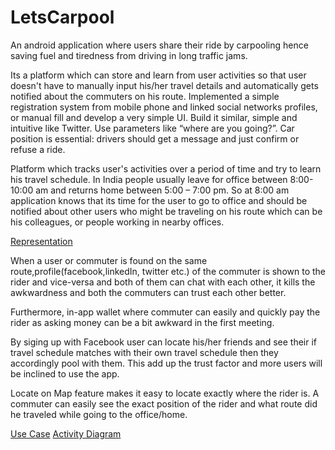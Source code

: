 # LetsCarpool

An android application where users share their ride by carpooling hence saving fuel and tiredness from driving in long traffic jams.


Its a platform which can store and learn from user activities so that user doesn't have to manually input his/her travel details and automatically gets notified about the commuters on his route.
Implemented a simple registration system from mobile phone and linked social networks profiles, or manual fill and develop a very simple UI.
Build it similar, simple and intuitive like Twitter. Use parameters like “where are you going?”. Car position is essential: drivers should get a message and just confirm or refuse a
ride.


Platform which tracks user's activities over a period of time and try to learn his travel schedule. In India people usually leave for office between 8:00-10:00 am and returns home between 5:00 – 7:00 pm. So at 8:00 am application knows that its time for the user to go to office and should be notified about other users who might be traveling on his route which can be his colleagues, or people working in nearby offices. 

[Representation](https://drive.google.com/open?id=1z9DfvkD52nBeiDjL1Ivjikj_u4BK4jwv)


When a user or commuter is found on the same route,profile(facebook,linkedIn, twitter etc.) of the commuter is shown to the rider and vice-versa and both of them can chat with each other, it kills the awkwardness and both the commuters can trust each other better.

Furthermore, in-app wallet where commuter can easily and quickly pay the rider as asking money
can be a bit awkward in the first meeting.

By siging up with Facebook user can locate his/her friends and see their if travel schedule matches
with their own travel schedule then they accordingly pool with them. This add up the trust factor
and more users will be inclined to use the app.

Locate on Map feature makes it easy to locate exactly where the rider is. A commuter can easily see
the exact position of the rider and what route did he traveled while going to the office/home.

[Use Case](https://drive.google.com/open?id=1sehi4iARR0CJMLJadG9CvD3bFM-x5q6L)
[Activity Diagram](https://drive.google.com/open?id=17o5rL5S1BCZpI5N4y86q7BR4xS90OgaB)
